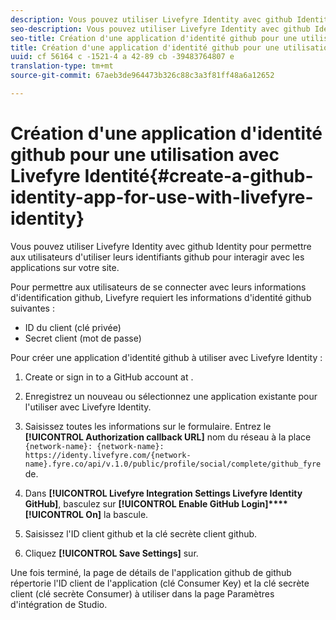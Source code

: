 ```yaml
---
description: Vous pouvez utiliser Livefyre Identity avec github Identity pour permettre aux utilisateurs d'utiliser leurs identifiants github pour interagir avec les applications sur votre site.
seo-description: Vous pouvez utiliser Livefyre Identity avec github Identity pour permettre aux utilisateurs d'utiliser leurs identifiants github pour interagir avec les applications sur votre site.
seo-title: Création d'une application d'identité github pour une utilisation avec Livefyre Identité
title: Création d'une application d'identité github pour une utilisation avec Livefyre Identité
uuid: cf 56164 c -1521-4 a 42-89 cb -39483764807 e
translation-type: tm+mt
source-git-commit: 67aeb3de964473b326c88c3a3f81ff48a6a12652

---
```



# Création d&#39;une application d&#39;identité github pour une utilisation avec Livefyre Identité{#create-a-github-identity-app-for-use-with-livefyre-identity}

Vous pouvez utiliser Livefyre Identity avec github Identity pour permettre aux utilisateurs d&#39;utiliser leurs identifiants github pour interagir avec les applications sur votre site.

Pour permettre aux utilisateurs de se connecter avec leurs informations d&#39;identification github, Livefyre requiert les informations d&#39;identité github suivantes :

* ID du client (clé privée)
* Secret client (mot de passe)

Pour créer une application d&#39;identité github à utiliser avec Livefyre Identity :

1. Create or sign in to a GitHub account at [](https://github.com/settings/developers).
1. Enregistrez un nouveau ou sélectionnez une application existante pour l&#39;utiliser avec Livefyre Identity.
1. Saisissez toutes les informations sur le formulaire. Entrez le **[!UICONTROL Authorization callback URL]** nom du réseau à la place `{network-name}: {network-name}: https://identy.livefyre.com/{network-name}.fyre.co/api/v.1.0/public/profile/social/complete/github_fyre`de.

1. Dans **[!UICONTROL Livefyre Integration Settings Livefyre Identity GitHub]**, basculez sur **[!UICONTROL Enable GitHub Login]****[!UICONTROL On]** la bascule.

1. Saisissez l&#39;ID client github et la clé secrète client github.
1. Cliquez **[!UICONTROL Save Settings]** sur.

Une fois terminé, la page de détails de l&#39;application github de github répertorie l&#39;ID client de l&#39;application (clé Consumer Key) et la clé secrète client (clé secrète Consumer) à utiliser dans la page Paramètres d&#39;intégration de Studio.
